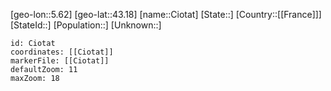 ﻿---
location: [43.18,5.62]
mapzoom: [7,12] 
mapmarker: city 
type: City
tags:
- geo/City


SpocWebEntityId: 29612
isDeleted: false
confidential: public

---
[geo-lon::5.62]
[geo-lat::43.18]
[name::Ciotat]
[State::]
[Country::[[France]]]
[StateId::]
[Population::]
[Unknown::]


```leaflet
id: Ciotat
coordinates: [[Ciotat]]
markerFile: [[Ciotat]]
defaultZoom: 11 
maxZoom: 18
```
